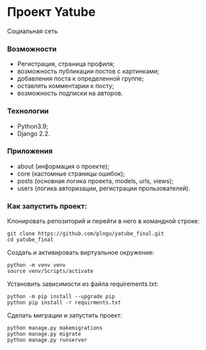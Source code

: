# Проект Yatube

Социальная сеть

### Возможности

- Регистрация, страница профиля;
- возможность публикации постов с картинками;
- добавления поста к определенной группе;
- оставлять комментарии к посту;
- возможность подписки на авторов.

### Технологии

- Python3.9;
- Django 2.2.

### Приложения

- about (информация о проекте);
- core (кастомные страницы ошибок);
- posts (основная логика проекта, models, urls, views);
- users (логика авторизации, регистрации прользователей).

### Как запустить проект:
Клонировать репозиторий и перейти в него в командной строке:

```
git clone https://github.com/plngu/yatube_final.git
cd yatube_final
```

Cоздать и активировать виртуальное окружение:


```
python -m venv venv
source venv/Scripts/activate
```
Установить зависимости из файла requirements.txt:

```
python -m pip install --upgrade pip
python pip install -r requirments.txt
```

Сделать миграции и запустить проект:
```
python manage.py makemigrations
python manage.py migrate
python manage.py runserver
```
